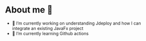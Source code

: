 # About me 👋

<!--**mrobinson108/mrobinson108** is a ✨ _special_ ✨ repository because its `README.md` (this file) appears on your GitHub profile.-->


- 🔭 I’m currently working on understanding Jdeploy and how I can integrate an existing JavaFx project
- 🌱 I’m currently learning Github actions

